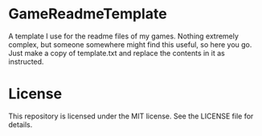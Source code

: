 # GameReadmeTemplate

A template I use for the readme files of my games. Nothing extremely complex, but someone somewhere might find this useful, so here you go. Just make a copy of template.txt and replace the contents in it as instructed.

# License

This repository is licensed under the MIT license. See the LICENSE file for details.